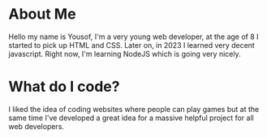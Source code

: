 # About Me
Hello my name is Yousof, I'm a very young web developer, at the age of 8 I started to pick up HTML and CSS. Later on, in 2023 I learned very decent javascript. Right now, I'm learning NodeJS which is going very nicely. 

# What do I code?
I liked the idea of coding websites where people can play games but at the same time I've developed a great idea for a massive helpful project for all web developers.
